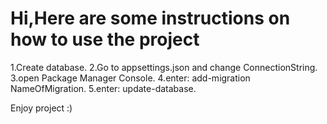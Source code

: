 # Hi,Here are some instructions on how to use the project
1.Create database.
2.Go to appsettings.json and change ConnectionString.
3.open Package Manager Console.
4.enter: add-migration NameOfMigration.
5.enter: update-database.

Enjoy project :)
